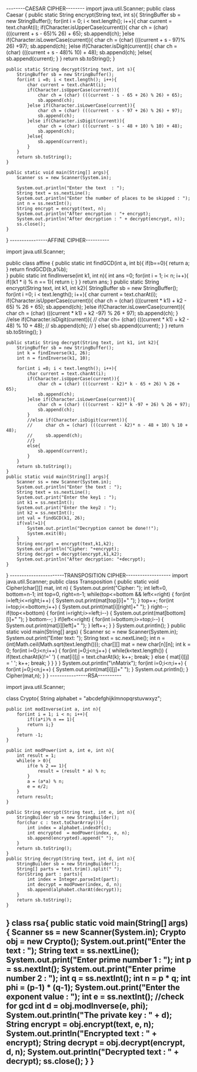 --------CAESAR CIPHER--------
import java.util.Scanner;
public class Caesar {
    public static String encrypt(String text, int s){
        StringBuffer sb = new StringBuffer();
        for(int i = 0; i < text.length(); i++){
            char current = text.charAt(i);
            if(Character.isUpperCase(current)){
                char ch = (char) (((current + s - 65)% 26) + 65);
                sb.append(ch);
            }else if(Character.isLowerCase(current)){
                char ch = (char) (((current + s - 97)% 26) +97);
                sb.append(ch);
            }else if(Character.isDigit(current)){
                char ch = (char) (((current + s - 48)% 10) + 48);
                sb.append(ch);
            }else{
                sb.append(current);
            }
        }
        return sb.toString();
    }

    public static String decrypt(String text, int s){
        StringBuffer sb = new StringBuffer();
        for(int i =0; i < text.length(); i++){
            char current = text.charAt(i);
            if(Character.isUpperCase(current)){
                char ch = (char) (((current - s - 65 + 26) % 26) + 65);
                sb.append(ch);
            }else if(Character.isLowerCase(current)){
                char ch = (char) (((current - s - 97 + 26) % 26) + 97);
                sb.append(ch);
            }else if(Character.isDigit(current)){
                char ch = (char) (((current - s - 48 + 10) % 10) + 48);
                sb.append(ch);
            }else{
                sb.append(current);
            }     
        }
        return sb.toString();
    }

    public static void main(String[] args){
        Scanner ss = new Scanner(System.in);
        
        System.out.println("Enter the text  : ");
        String text = ss.nextLine();
        System.out.println("Enter the number of places to be skipped : ");
        int n = ss.nextInt();
        String encrypt = encrypt(text, n);
        System.out.println("After encryption : "+ encrypt);
        System.out.println("After decryption : " + decrypt(encrypt, n));
        ss.close();
    }
}
----------------AFFINE CIPHER----------

import java.util.Scanner;

public class affine {
    public static int findGCD(int a, int b){
        if(b==0){
            return a;
        }
        return findGCD(b,a%b);        
    }
    public static int findInverse(int k1, int n){
        int ans =0;
        for(int i = 1; i< n; i++){
            if((k1 * i) % n == 1){
                return i;
            }
        }
        return ans;
    }
    public static String encrypt(String text, int k1, int k2){
        StringBuffer sb = new StringBuffer();
        for(int i =0; i < text.length(); i++){
            char current = text.charAt(i);
            if(Character.isUpperCase(current)){
                char ch = (char) (((current * k1) + k2 - 65) % 26 + 65);
                sb.append(ch);
            }else if(Character.isLowerCase(current)){
                char ch = (char) (((current * k1) + k2 -97) % 26 + 97);
                sb.append(ch);
            }
            //else if(Character.isDigit(current)){
            //     char ch= (char) (((current * k1) + k2 - 48) % 10 + 48);
            //     sb.append(ch);
            // }
            else{
                sb.append(current);
            }
        }
        return sb.toString();
    }

    public static String decrypt(String text, int k1, int k2){
        StringBuffer sb = new StringBuffer();
        int k = findInverse(k1, 26);
        int n = findInverse(k1, 10);
        
        for(int i =0; i < text.length(); i++){
            char current = text.charAt(i);
            if(Character.isUpperCase(current)){
                char ch = (char) (((current - k2)* k - 65 + 26) % 26 + 65);
                sb.append(ch);
            }else if(Character.isLowerCase(current)){
                char ch = (char) (((current - k2)* k -97 + 26) % 26 + 97);
                sb.append(ch);
            }
            //else if(Character.isDigit(current)){
            //     char ch = (char) (((current - k2)* n - 48 + 10) % 10 + 48);
            //     sb.append(ch);
            //}
            else{
                sb.append(current);
            }
        }
        return sb.toString();
    }
    public static void main(String[] args){
        Scanner ss = new Scanner(System.in);
        System.out.println("Enter the text : ");
        String text = ss.nextLine();
        System.out.print("Enter the key1 : ");
        int k1 = ss.nextInt();
        System.out.print("Enter the key2 : ");
        int k2 = ss.nextInt();
        int val = findGCD(k1, 26);
        if(val!=1){
            System.out.println("Decryption cannot be done!!");
            System.exit(0);
        }
        String encrypt = encrypt(text,k1,k2);
        System.out.println("Cipher: "+encrypt);
        String decrypt = decrypt(encrypt,k1,k2);
        System.out.println("After decryption: "+decrypt);
    }
}
-----------------------TRANSPOSITION CIPHER-------------------
import java.util.Scanner;
public class Transposition
{
    public static void Cipher(char[][] mat, int n) {
        System.out.print("Cipher: ");
        int left=0, bottom=n-1;
        int top=0, right=n-1;
        while(top<=bottom && left<=right) {
            for(int i=left;i<=right;i++) {
                System.out.print(mat[top][i]+" ");
            }
            top++;
            for(int i=top;i<=bottom;i++) {
                System.out.print(mat[i][right]+" ");
            }
            right--;
            if(top<=bottom) {
                for(int i=right;i>=left;i--) {
                    System.out.print(mat[bottom][i]+" ");
                }
                bottom--;
            }
            if(left<=right) {
                for(int i=bottom;i>=top;i--) {
                    System.out.print(mat[i][left]+" ");
                }
                left++;
            }
        }
        System.out.println();
    }
	public static void main(String[] args) {
		Scanner sc = new Scanner(System.in);
	System.out.print("Enter text: ");
	    String text = sc.nextLine();
	    int n = (int)Math.ceil(Math.sqrt(text.length()));
	    char[][] mat = new char[n][n];
	    int k = 0;
	    for(int i=0;i<n;i++) {
	        for(int j=0;j<n;j++) {
	            while(k<text.length()) {
	                if(text.charAt(k)!=' ') {
	                mat[i][j] = text.charAt(k);
	                k++;
	                break;
	            }
	            else {
	                mat[i][j] = ' ';
	                k++;
	                break;
	            }
	            }
	        }
	    }
	System.out.println("\nMatrix");
	    for(int i=0;i<n;i++) {
	        for(int j=0;j<n;j++) {
	System.out.print(mat[i][j]+" ");
	        }
	System.out.println();
	    }
	    Cipher(mat,n);
	}
}
----------------RSA----------

import java.util.Scanner;

class Crypto{
    String alphabet = "abcdefghijklmnopqrstuvwxyz";

    public int modInverse(int a, int n){
        for(int i = 1; i < n; i++){
            if((a*i)% n == 1){
            return i;}
        }
        return -1;
    }

    public int modPower(int a, int e, int n){
        int result = 1;
        while(e > 0){
            if(e % 2 == 1){
                result = (result * a) % n;
            }
            a = (a*a) % n;
            e = e/2;
        }
        return result;
    }

    public String encrypt(String text, int e, int n){
        StringBuilder sb = new StringBuilder();
        for(char c : text.toCharArray()){
            int index = alphabet.indexOf(c);
            int encrypted  = modPower(index, e, n);
            sb.append(encrypted).append(" ");
        }
        return sb.toString();
    }
    public String decrypt(String text, int d, int n){
        StringBuilder sb = new StringBuilder();
        String[] parts = text.trim().split(" ");
        for(String part : parts){
            int index = Integer.parseInt(part);
            int decrypt = modPower(index, d, n);
            sb.append(alphabet.charAt(decrypt));
        }
        return sb.toString();
    }
}
class rsa{
    public static void main(String[] args){
        Scanner ss  = new Scanner(System.in);
        Crypto obj = new Crypto();
        System.out.print("Enter the text : ");
        String text = ss.nextLine();
        System.out.print("Enter prime number 1 : ");
        int p = ss.nextInt();
        System.out.print("Enter prime number 2 : ");
        int q = ss.nextInt();
        int n = p * q;
        int phi = (p-1) * (q-1);
        System.out.print("Enter the exponent value : ");
        int e = ss.nextInt();
        //check for gcd
        int d = obj.modInverse(e, phi);
        System.out.println("The private key : " + d);
        String encrypt = obj.encrypt(text, e, n);
        System.out.println("Encrypted text : " + encrypt);
        String decrypt = obj.decrypt(encrypt, d, n);
        System.out.println("Decrypted text : " + decrypt);
        ss.close();
    }
}
------------------
